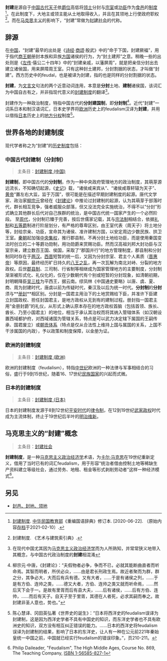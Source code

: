 **封建**是源自于[中国](https://zh.wikipedia.org/wiki/%E4%B8%AD%E5%9C%8B)[古代](https://zh.wikipedia.org/wiki/%E5%8F%A4%E4%BB%A3%E5%8F%B2)[天子](https://zh.wikipedia.org/wiki/%E5%A4%A9%E5%AD%90)依[爵位](https://zh.wikipedia.org/wiki/%E7%88%B5%E4%BD%8D)高低将[领土](https://zh.wikipedia.org/wiki/%E9%A0%98%E5%9C%9F)分封与[宗室](https://zh.wikipedia.org/wiki/%E5%AE%97%E5%AE%A4)或[功臣](https://zh.wikipedia.org/wiki/%E8%87%A3)作为[食邑](https://zh.wikipedia.org/wiki/%E9%A3%9F%E9%82%91)的[制度](https://zh.wikipedia.org/wiki/%E5%88%B6%E5%BA%A6)[^1]。在此制度下，大地主或领主能从土地取得收入，并且在其领地上行使政府职权[^2]。而在[马克思主义](https://zh.wikipedia.org/wiki/%E9%A6%AC%E5%85%8B%E6%80%9D%E4%B8%BB%E7%BE%A9)的影响下，“封建”常做为[封建社会](https://zh.wikipedia.org/wiki/%E5%B0%81%E5%BB%BA%E7%A4%BE%E6%9C%83)的代称。

## 辞源

在[中国](https://zh.wikipedia.org/wiki/%E4%B8%AD%E5%9B%BD)，“封建”最早的出处是《[诗经](https://zh.wikipedia.org/wiki/%E8%AF%97%E7%BB%8F)·[商颂](https://zh.wikipedia.org/wiki/%E5%95%86%E9%A2%82)·殷武》中的“命于下国，封建厥福”，用于指代[商王朝](https://zh.wikipedia.org/wiki/%E5%95%86%E7%8E%8B%E6%9C%9D)册封本族和异族[方国](https://zh.wikipedia.org/wiki/%E6%96%B9%E5%9B%BD)诸侯的行为，为“封土建邦”之意。稍晚一些的出处则是《[左传](https://zh.wikipedia.org/wiki/%E5%B7%A6%E5%82%B3)·僖公二十四年》中的“封建亲戚，以藩屏周”，就是把亲信分封出去建立诸侯国，用来屏障周王室。只有这种封土建邦，分封割据的状态，才叫做“封建”。西方历史中的feudal，也是被译为封建，指的也是同样的分封割据的状态。

**封建**，为[文言文](https://zh.wikipedia.org/wiki/%E6%96%87%E8%A8%80%E6%96%87)句法的两个近意动词连用，本意是**分封**土地、**建制**诸侯国，该词汇为中国自古有之，并非指现代意义的[封建制度](https://zh.wikipedia.org/wiki/%E5%B0%81%E5%BB%BA%E5%88%B6%E5%BA%A6_(%E6%AD%90%E6%B4%B2))的翻译[^3]。

封建作为一种政治制度，特指中国古代的**分封建国制**，即**分封制**[^4]。近代“封建”一词系日本和制汉语词汇，日本史学界将[欧洲](https://zh.wikipedia.org/wiki/%E6%AD%90%E6%B4%B2)历史上的feudalism汉译为**封建**，并用以借指[日本](https://zh.wikipedia.org/wiki/%E6%97%A5%E6%9C%AC)历史上的[地方分权](https://zh.wikipedia.org/wiki/%E5%9C%B0%E6%96%B9%E5%88%86%E6%AC%8A)制度[^5]。

## 世界各地的封建制度

现代学者称之为“封建”的[历史](https://zh.wikipedia.org/wiki/%E6%AD%B7%E5%8F%B2)[制度](https://zh.wikipedia.org/wiki/%E5%88%B6%E5%BA%A6)包括：

### 中国古代封建制（分封制）

> 主条目：[封建制度 (中国)](https://zh.wikipedia.org/wiki/%E5%B0%81%E5%BB%BA%E5%88%B6%E5%BA%A6_(%E4%B8%AD%E5%9C%8B))

**封建制**，即中国古代的**分封制**，作为一种中央政府管理地方的政治制度，其萌芽源远流长，不知确切起源，《[史记](https://zh.wikipedia.org/wiki/%E5%8F%B2%E8%AE%B0)》载，“诸侯咸来宾从”、“诸侯咸尊轩辕为天子”、[黄帝](https://zh.wikipedia.org/wiki/%E9%BB%84%E5%B8%9D)“置左右大监，监于万国”，很可能是在描述早期封建制度的起源。唐代文学家、政治家[柳宗元](https://zh.wikipedia.org/wiki/%E6%9F%B3%E5%AE%97%E5%85%83)曾经在《[封建论](https://zh.wikipedia.org/wiki/%E5%B0%81%E5%BB%BA%E8%AB%96)》中推论过封建制的起源，认为其萌芽于部落时代，群长相互竞争，强者威服众部落，但又没法完全实施统治，不得不以“分封”形式确立其他群长后代对自己族群的统治，是中国古代统一国家产生的一个必然阶段。 至[周代](https://zh.wikipedia.org/wiki/%E5%91%A8%E4%BB%A3)，分封制已臻于完善，按后世儒家记载，其与[宗法制](https://zh.wikipedia.org/wiki/%E5%AE%97%E6%B3%95%E5%88%B6)相结合，依据[礼制](https://zh.wikipedia.org/wiki/%E7%A6%AE%E5%88%B6)和[五等爵](https://zh.wikipedia.org/wiki/%E4%BA%94%E7%AD%89%E7%88%B5)制进行阶层划分，有严格的尊卑区别，由王室代表（周天子）将土地分等，封给宗亲、功臣，宣命其为诸侯、准许建制方国，以安定周边少数民族、拱卫王室。[秦朝](https://zh.wikipedia.org/wiki/%E7%A7%A6%E6%9C%9D)起加强[中央集权](https://zh.wikipedia.org/wiki/%E4%B8%AD%E5%A4%AE%E9%9B%86%E6%AC%8A)，推行郡县制，不再分封土地给功臣，而是使用秦国变法时创立的二十等爵功勋制，用功勋爵来赏赐功臣。然而汉高祖刘邦大封功臣与汉室宗亲，建立数百王国、侯国，采取了“郡国并行”的地方管理制度，郡县制和分封制同时存在于[两汉](https://zh.wikipedia.org/wiki/%E4%B8%A4%E6%B1%89)。[西晋](https://zh.wikipedia.org/wiki/%E8%A5%BF%E6%99%8B)短暂的统一后，又因为分封宗室、君主个人素质（[晋惠帝](https://zh.wikipedia.org/wiki/%E6%99%8B%E6%83%A0%E5%B8%9D)）等原因，最终经历旷日持久的[八王之乱](https://zh.wikipedia.org/wiki/%E5%85%AB%E7%8E%8B%E4%B9%8B%E4%B9%B1)，再一次瓦解为南北对峙、分裂的地方政权。后世[郡县制](https://zh.wikipedia.org/wiki/%E9%83%A1%E5%8E%BF%E5%88%B6)、三司制、行省制等相继成为国家管理地方的主要制度，分封制渐渐被形式化、礼仪化的，仅在少数朝代有个别或短暂的分封现象，如清朝初期，封明朝降臣[吴三桂](https://zh.wikipedia.org/wiki/%E5%90%B4%E4%B8%89%E6%A1%82)为平西王，据云南。缪凤林《中国通史要略》以唐、虞、夏、商、周为封建时代，唐虞以前为传疑时代，秦汉及以后为统一时代。**分封制**的**分封**须与**[册封](https://zh.wikipedia.org/wiki/%E5%86%8C%E5%B0%81)**相区别。分封是一国君主用治下的土地赏赐给下臣，并准许下臣建立封国政权、担任封国君主，是地方政权从无到有的建制过程。册封指一国君主用“金册封爵”的礼仪，从形式上确认原本存在的地方政权首脑（包括首领、族长、酋长、乃至小国君主）的地位，相当于承认其治权而将其纳入管辖体系（如汉朝设置西域都护府，对西域诸国为管辖关系，特点是可以武力决定辖下属国的王嗣传承、国君废立）或[朝贡体系](https://zh.wikipedia.org/wiki/%E6%9C%9D%E8%B4%A1%E4%BD%93%E7%B3%BB)（特点是仅从合法性上维持上国与属国的关系，上国不干涉属国的内政），予以政策和制度保障，以金册为证。

### 欧洲的封建制度

> 主条目：[封建制度 (欧洲)](https://zh.wikipedia.org/wiki/%E5%B0%81%E5%BB%BA%E5%88%B6%E5%BA%A6_(%E6%AD%90%E6%B4%B2))

欧洲的封建制度（feudalism），特指[中世纪](https://zh.wikipedia.org/wiki/%E4%B8%AD%E4%B8%96%E7%B4%80)欧洲的一种法律与军事相结合的习俗，盛行于9到15世纪，随着16、17世纪[民族国家](https://zh.wikipedia.org/wiki/%E6%B0%91%E6%97%8F%E5%9C%8B%E5%AE%B6)的兴起而式微。

### 日本的封建制度

> 主条目：[封建制度 (日本)](https://zh.wikipedia.org/w/index.php?title=%E5%B0%81%E5%BB%BA%E5%88%B6%E5%BA%A6_(%E6%97%A5%E6%9C%AC)&action=edit&redlink=1)

日本的封建制度发源于8到12世纪[平安时代](https://zh.wikipedia.org/wiki/%E5%B9%B3%E5%AE%89%E6%99%82%E4%BB%A3)的[律令制](https://zh.wikipedia.org/wiki/%E5%BE%8B%E4%BB%A4%E5%88%B6)，在12到19世纪[武家政权](https://zh.wikipedia.org/wiki/%E5%B9%95%E5%BA%9C_(%E6%97%A5%E6%9C%AC))时代成为主流体制，终止于19世纪后半叶的[明治维新](https://zh.wikipedia.org/wiki/%E6%98%8E%E6%B2%BB%E7%B6%AD%E6%96%B0)。

## 马克思主义的“封建”概念

> 主条目：[封建社会](https://zh.wikipedia.org/wiki/%E5%B0%81%E5%BB%BA%E7%A4%BE%E4%BC%9A)

**封建制度**，是一种[马克思主义政治经济学](https://zh.wikipedia.org/wiki/%E9%A9%AC%E5%85%8B%E6%80%9D%E4%B8%BB%E4%B9%89%E6%94%BF%E6%B2%BB%E7%BB%8F%E6%B5%8E%E5%AD%A6)术语，为[卡尔·马克思](https://zh.wikipedia.org/wiki/%E5%8D%A1%E5%B0%94%C2%B7%E9%A9%AC%E5%85%8B%E6%80%9D)在19世纪重新定义，借用了当时已有的词汇feudalism，用于形容“统治者借由控制土地等稀缺生产资料建立等级社会，通过劳务、地租、租金等形式剥削劳动者”这样一种经济模式[^6]。

## 另见

-   [封邑、封地、领地](https://zh.wikipedia.org/wiki/%E9%A0%98%E5%9C%B0)


[^3]: 在现代中国尤其因为[马克思主义政治经济学](https://zh.wikipedia.org/wiki/%E9%A9%AC%E5%85%8B%E6%80%9D%E4%B8%BB%E4%B9%89%E6%94%BF%E6%B2%BB%E7%BB%8F%E6%B5%8E%E5%AD%A6)而为人所熟知，并常常狭义地带入其概念，与中国古代政治制度的**封建**相混淆

[^1]: [封建制度](http://dict.revised.moe.edu.tw/cgi-bin/cbdic/gsweb.cgi?o=dcbdic&searchid=Z00000036857). [中华民国教育部](https://zh.wikipedia.org/wiki/%E4%B8%AD%E8%8F%AF%E6%B0%91%E5%9C%8B%E6%95%99%E8%82%B2%E9%83%A8)《重编国语辞典》修订本. \[2020-06-22\]. （原始内容[存档](https://web.archive.org/web/20210210152610/http://dict.revised.moe.edu.tw/cgi-bin/cbdic/gsweb.cgi?o=dcbdic&searchid=Z00000036857)于2021-02-10）.

[^2]: 封建制度. 《艺术与建筑索引典》.

[^4]: 柳宗元·中唐，《封建论》：“夫假物者必争，争而不已，必就其能断曲直者而听命焉。其智而明者，所伏必众，……由是君长刑政生焉。故近者聚而为群，群之分，其争必大，大而后有兵有德。又有大者，……于是有诸侯之列，……于是有方伯、连帅之类，……德又大者，方伯、连帅之类又就而听命焉，……然后天下会于一。是故有里胥而后有县大夫，……后有诸侯，……后有方伯、连帅，……而后有天子。自天子至于里胥，其德在人者死，必求其嗣而奉之。故封建非圣人意也，势也。”

[^5]: 陈心慧译、冈田英弘著《世界史的诞生》：“日本将西洋史的feudalism误译为封建制，这是因为西洋史学者不具有中国史的知识，而东洋史学者也不具有欧洲史的知识，双方没有相互纠正错误的能力。……日本的西洋史将feudalism误译为封建制的结果，影响了日本的东洋史，让人有一种在公元前221年秦始皇统一中国之前，中国就已经实行feudalism的错误印象。”，页210-211。

[^6]: Philip Daileader, "Feudalism", The High Middle Ages, Course No. 869, The Teaching Company, [ISBN 1-56585-827-1](https://zh.wikipedia.org/wiki/Special:%E7%BD%91%E7%BB%9C%E4%B9%A6%E6%BA%90/1565858271)